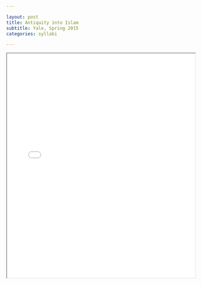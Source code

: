 ```yaml
---

layout: post
title: Antiquity into Islam 
subtitle: Yale, Spring 2015
categories: syllabi

---
```


<iframe src="{{ 'assets/pdfs/syll1502-antiquityislam.pdf' | relative_url }}" width="100%" height="600px">
    </iframe>
